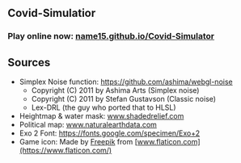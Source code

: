 Covid-Simulatior
-----

### Play online now: [name15.github.io/Covid-Simulator](https://name15.github.io/Covid-Simulator/)

## Sources
*	Simplex Noise function: https://github.com/ashima/webgl-noise
	* Copyright (C) 2011 by Ashima Arts (Simplex noise)
	* Copyright (C) 2011 by Stefan Gustavson (Classic noise)
	* Lex-DRL (the guy who ported that to HLSL)
* 	Heightmap & water mask: www.shadedrelief.com
*	Political map: www.naturalearthdata.com
*	Еxo 2 Font: https://fonts.google.com/specimen/Exo+2
*	Game icon: Made by [Freepik](https://www.freepik.com) from [www.flaticon.com](https://www.flaticon.com/)
